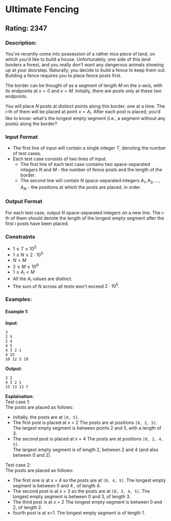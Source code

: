 # Ultimate Fencing
## Rating: 2347
### Description:
You've recently come into possession of a rather nice piece of land, on which you'd like to build a house. Unfortunately, one side of this land borders a forest, and you really don't want any dangerous animals showing up at your doorstep. Naturally, you decide to build a fence to keep them out. Building a fence requires you to place fence posts first.

The border can be thought of as a segment of length $M$ on the $x$-axis, with its endpoints at $x = 0$ and $x = M$. Initially, there are posts only at these two endpoints.

You will place $N$ posts at distinct points along this border, one at a time. The $i$-th of them will be placed at point $x = A_i$.
After each post is placed, you'd like to know: what's the longest empty segment (i.e., a segment without any posts) along the border?

### Input Format

*   The first line of input will contain a single integer $T$, denoting the number of test cases.
*   Each test case consists of two lines of input.
    *   The first line of each test case contains two space-separated integers $N$ and $M$ - the number of fence posts and the length of the border.
    *   The second line will contain $N$ space-separated integers $A_1, A_2, \dots, A_N$ - the positions at which the posts are placed, in order.

### Output Format

For each test case, output $N$ space-separated integers on a new line. The $i$-th of them should denote the length of the longest empty segment after the first $i$ posts have been placed.

### Constraints

*   $1 \le T \le 10^5$
*   $1 \le N \le 2 \cdot 10^5$
*   $N < M$
*   $2 \le M \le 10^9$
*   $1 \le A_i < M$
*   All the $A_i$ values are distinct.
*   The sum of $N$ across all tests won't exceed $2 \cdot 10^5$.

### Examples:
#### Example 1:
**Input**:
```
3
2 5
2 4
4 5
4 3 2 1
4 25
10 12 5 19
```
**Output:**
```
3 2
4 3 2 1
15 13 13 7
```
**Explaination:**  
Test case 1:  
The posts are placed as follows:
- Initially, the posts are at `[0, 5]`.
- The first post is placed at x = 2 The posts are at positions `[0, 2, 5]`.  
The largest empty segment is between points 2 and 5, with a length of 3. 
- The second post is placed at x = 4 The posts are at positions `[0, 2, 4, 5]`.  
The largest empty segment is of length 2, between 2 and 4 (and also between 0 and 2).


Test case 2:  
The posts are placed as follows:
- The first one is at x = 4 so the posts are at `[0, 4, 5]`. The longest empty segment is between 0 and 4 , of length 4.
- The second post is at x = 3 so the posts are at `[0, 3, 4, 5]`. The longest empty segment is between 0 and 3, of length 3.
- The third post is at x = 2 The longest empty segment is between 0 and 2, of length 2. 
- fourth post is at x=1. The longest empty segment is of length 1.
